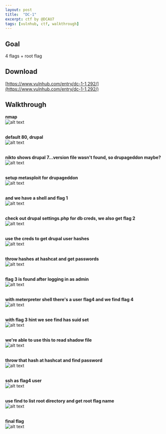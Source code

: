 ```yaml
---
layout: post
title:  "DC-1"
excerpt: ctf by @DCAU7
tags: [vulnhub, ctf, walkthrough]
---
```


## Goal #
4 flags + root flag

## Download #
[https://www.vulnhub.com/entry/dc-1-1,292/](https://www.vulnhub.com/entry/dc-1-1,292/)

## Walkthrough #

**nmap**
<br>![alt text](../vulnhub/DC-1/nmap.png)
<br><br>

**default 80, drupal**
<br>![alt text](../vulnhub/DC-1/default80drupal.png)
<br><br>

**nikto shows drupal 7...version file wasn't found, so drupageddon maybe?**
<br>![alt text](../vulnhub/DC-1/nikto.png)
<br><br>

**setup metasploit for drupageddon**
<br>![alt text](../vulnhub/DC-1/metasploit_drupageddon.png)
<br><br>

**and we have a shell and flag 1**
<br>![alt text](../vulnhub/DC-1/shell_flag1.png)
<br><br>

**check out drupal settings.php for db creds, we also get flag 2**
<br>![alt text](../vulnhub/DC-1/settings_flag2.png)
<br><br>

**use the creds to get drupal user hashes**
<br>![alt text](../vulnhub/DC-1/mysql_hashes.png)
<br><br>

**throw hashes at hashcat and get passwords**
<br>![alt text](../vulnhub/DC-1/hashcat_drupal.png)
<br><br>

**flag 3 is found after logging in as admin**
<br>![alt text](../vulnhub/DC-1/flag3.png)
<br><br>

**with meterpreter shell there's a user flag4 and we find flag 4**
<br>![alt text](../vulnhub/DC-1/flag4.png)
<br><br>

**with flag 3 hint we see find has suid set**
<br>![alt text](../vulnhub/DC-1/suid_find.png)
<br><br>

**we're able to use this to read shadow file**
<br>![alt text](../vulnhub/DC-1/shadow.png)
<br><br>

**throw that hash at hashcat and find password**
<br>![alt text](../vulnhub/DC-1/hashcat_flag4.png)
<br><br>

**ssh as flag4 user**
<br>![alt text](../vulnhub/DC-1/ssh_flag4.png)
<br><br>

**use find to list root directory and get root flag name**
<br>![alt text](../vulnhub/DC-1/root_dir.png)
<br><br>

**final flag**
<br>![alt text](../vulnhub/DC-1/finalflag.png)
<br><br>